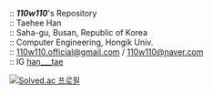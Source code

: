 :: **_110w110_**'s Repository  
:: Taehee Han  
:: Saha-gu, Busan, Republic of Korea  
:: Computer Engineering, Hongik Univ.  
:: 110w110.official@gmail.com / 110w110@naver.com  
:: IG [han___tae](https://www.instagram.com/han___tae/)

[![Solved.ac
프로필](http://mazassumnida.wtf/api/generate_badge?boj={hantaehee})](https://solved.ac/{hantaehee})

<!--
**110w110/110w110** is a ✨ _special_ ✨ repository because its `README.md` (this file) appears on your GitHub profile.

Here are some ideas to get you started:

- 🔭 I’m currently working on ...
- 🌱 I’m currently learning ...
- 👯 I’m looking to collaborate on ...
- 🤔 I’m looking for help with ...
- 💬 Ask me about ...
- 📫 How to reach me: ...
- 😄 Pronouns: ...
- ⚡ Fun fact: ...
-->
